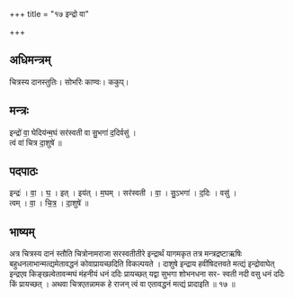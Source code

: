 +++
title = "१७ इन्द्रो वा"

+++
## अधिमन्त्रम्
चित्रस्य दानस्तुतिः। सोभरिः काण्वः। ककुप्।

## मन्त्रः
इन्द्रो॑ वा॒ घेदिय॑न्म॒घं सर॑स्वती वा सु॒भगा॑ द॒दिर्वसु॑ ।  
त्वं वा॑ चित्र दा॒शुषे॑ ॥

## पदपाठः
इन्द्रः॑ । वा॒ । घ॒ । इत् । इय॑त् । म॒घम् । सर॑स्वती । वा॒ । सु॒ऽभगा॑ । द॒दिः । वसु॑ ।  
त्वम् । वा॒ । चि॒त्र॒ । दा॒शुषे॑ ॥

## भाष्यम्
अत्र चित्रस्य दानं स्तौति चित्रोनामराजा सरस्वतीतीरे इन्द्रार्थं यागमकृत तत्र मन्त्रद्रष्टाऋषिः बहुधनलाभान्मत्द्यमेतावद्धनं कोवाप्रायच्छदिति विकल्पयते । दाशुषे इन्द्राय हवींषिदत्तवते मत्द्यं इन्द्रोवाघेत् इन्द्रएव किङ्खल्वेतावन्मघं मंहनीयं धनं ददिः प्रायच्छत् यद्वा सुभगा शोभनधना सर- स्वती नदी वसु धनं ददिः किं प्रायच्छत् । अथवा चित्रएतन्नामक हे राजन् त्वं वा एतावद्धनं मत्द्यं प्रादाइति ॥ १७ ॥